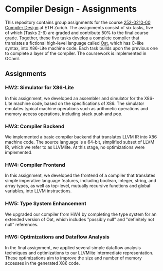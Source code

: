 <h1>Compiler Design - Assignments</h1>

This repository contains group assignments for the course <a href="https://www.vorlesungen.ethz.ch/Vorlesungsverzeichnis/lerneinheit.view?lerneinheitId=172030&semkez=2023W&ansicht=ALLE&lang=en">252-0210-00 Compiler Design</a> at ETH Zurich. The assignments consist of six tasks, five of which (Tasks 2-6) are graded and contribute 50% to the final course grade. Together, these five tasks develop a complete compiler that translates a fictional high-level language called <a href="https://www.cs.princeton.edu/courses/archive/spring19/cos320/hw/oat2.pdf">Oat</a>, which has C-like syntax, into X86-Lite machine code. Each task builds upon the previous one to complete a layer of the compiler. The coursework is implemented in OCaml.

## Assignments
### HW2: Simulator for X86-Lite
In this assignment, we developed an assembler and simulator for the X86-Lite machine code, based on the specifications of X86. The simulator emulates typical machine operations such as arithmetic operations and memory access operations, including stack push and pop.

### HW3: Compiler Backend
We implemented a basic compiler backend that translates LLVM IR into X86 machine code. The source language is a 64-bit, simplified subset of LLVM IR, which we refer to as LLVMlite. At this stage, no optimizations were implemented.

### HW4: Compiler Frontend
In this assignment, we developed the frontend of a compiler that translates simple imperative language features, including boolean, integer, string, and array types, as well as top-level, mutually recursive functions and global variables, into LLVM instructions.

### HW5: Type System Enhancement
We upgraded our compiler from HW4 by completing the type system for an extended version of Oat, which includes "possibly null" and "definitely not null" references.

### HW6: Optimizations and Dataflow Analysis
In the final assignment, we applied several simple dataflow analysis techniques and optimizations to our LLVMlite intermediate representation. These optimizations aim to improve the size and number of memory accesses in the generated X86 code.
